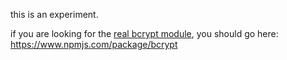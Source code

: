 this is an experiment.

if you are looking for the [real bcrypt module](https://www.npmjs.com/package/bcrypt), you should go here: https://www.npmjs.com/package/bcrypt